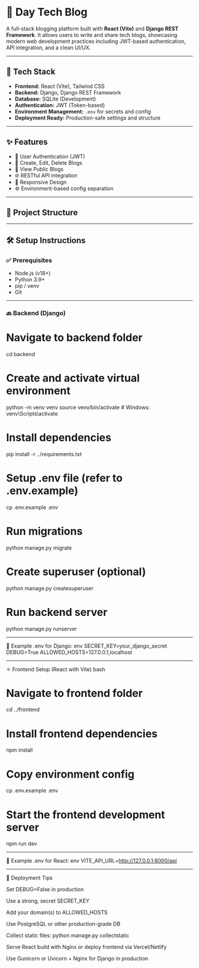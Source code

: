 # 📝 Day Tech Blog

A full-stack blogging platform built with **React (Vite)** and **Django REST Framework**. It allows users to write and share tech blogs, showcasing modern web development practices including JWT-based authentication, API integration, and a clean UI/UX.

---

## 🔧 Tech Stack

- **Frontend:** React (Vite), Tailwind CSS
- **Backend:** Django, Django REST Framework
- **Database:** SQLite (Development)
- **Authentication:** JWT (Token-based)
- **Environment Management:** `.env` for secrets and config
- **Deployment Ready:** Production-safe settings and structure

---

## ✨ Features

- 🔐 User Authentication (JWT)
- 📝 Create, Edit, Delete Blogs
- 📖 View Public Blogs
- 🌐 RESTful API integration
- 🎯 Responsive Design
- ⚙️ Environment-based config separation

---

## 📁 Project Structure


---

## 🛠️ Setup Instructions

### ✅ Prerequisites

- Node.js (v18+)
- Python 3.9+
- pip / venv
- Git

---

### 🔙 Backend (Django)

# Navigate to backend folder
cd backend

# Create and activate virtual environment
python -m venv venv
source venv/bin/activate  # Windows: venv\Scripts\activate

# Install dependencies
pip install -r ../requirements.txt

# Setup .env file (refer to .env.example)
cp .env.example .env

# Run migrations
python manage.py migrate

# Create superuser (optional)
python manage.py createsuperuser

# Run backend server
python manage.py runserver

---

📂 Example .env for Django:
env
SECRET_KEY=your_django_secret
DEBUG=True
ALLOWED_HOSTS=127.0.0.1,localhost

---

⚛️ Frontend Setup (React with Vite)
bash

# Navigate to frontend folder
cd ../frontend

# Install frontend dependencies
npm install

# Copy environment config
cp .env.example .env

# Start the frontend development server
npm run dev

---

📂 Example .env for React:
env
VITE_API_URL=http://127.0.0.1:8000/api

---

🚀 Deployment Tips

Set DEBUG=False in production

Use a strong, secret SECRET_KEY

Add your domain(s) to ALLOWED_HOSTS

Use PostgreSQL or other production-grade DB

Collect static files: python manage.py collectstatic

Serve React build with Nginx or deploy frontend via Vercel/Netlify

Use Gunicorn or Uvicorn + Nginx for Django in production



